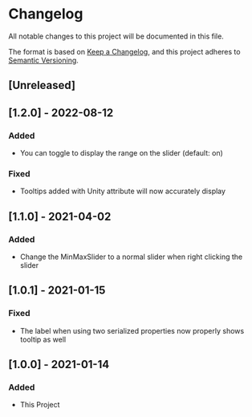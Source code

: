 # Changelog
All notable changes to this project will be documented in this file.

The format is based on [Keep a Changelog](https://keepachangelog.com/en/1.0.0/),
and this project adheres to [Semantic Versioning](https://semver.org/spec/v2.0.0.html).

## [Unreleased]

## [1.2.0] - 2022-08-12
### Added
- You can toggle to display the range on the slider (default: on)
### Fixed
- Tooltips added with Unity attribute will now accurately display

## [1.1.0] - 2021-04-02
### Added
- Change the MinMaxSlider to a normal slider when right clicking the slider

## [1.0.1] - 2021-01-15
### Fixed
- The label when using two serialized properties now properly shows tooltip as well

## [1.0.0] - 2021-01-14
### Added
- This Project
